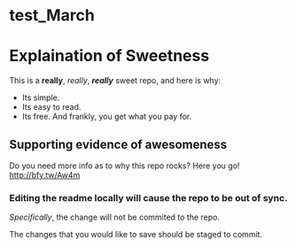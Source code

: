 # test_March

# Explaination of Sweetness
This is a **really**, *really*, ***really*** sweet repo, and here is why:

* Its simple.
* Its easy to read.
* Its free. And frankly, you get what you pay for.
## Supporting evidence of awesomeness
Do you need more info as to why this repo rocks? Here you go!
<br>http://bfy.tw/Aw4m</br>

### Editing the readme locally will cause the repo to be out of sync.
*Specifically*, the change will not be commited to the repo.

The changes that you would like to save should be staged to commit.